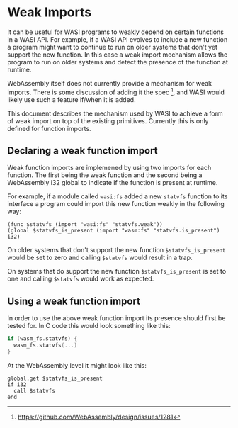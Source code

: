 Weak Imports
============

It can be useful for WASI programs to weakly depend on certain functions in a
WASI API.  For example, if a WASI API evolves to include a new function a
program might want to continue to run on older systems that don't yet support
the new function.  In this case a weak import mechanism allows the program to
run on older systems and detect the presence of the function at runtime.

WebAssembly itself does not currently provide a mechanism for weak imports.
There is some discussion of adding it the spec [^1], and WASI would
likely use such a feature if/when it is added.

This document describes the mechanism used by WASI to achieve a form of weak
import on top of the existing primitives.  Currently this is only defined for
function imports.

Declaring a weak function import
--------------------------------

Weak function imports are implemened by using two imports for each function.
The first being the weak function and the second being a WebAssembly i32 global
to indicate if the function is present at runtime.

For example, if a module called `wasi:fs` added a new `statvfs` function to its
interface a program could import this new function weakly in the following way:

```wasm
(func $statvfs (import "wasi:fs" "statvfs.weak"))
(global $statvfs_is_present (import "wasm:fs" "statvfs.is_present") i32)
```

On older systems that don't support the new function `$statvfs_is_present` would
be set to zero and calling `$statvfs` would result in a trap.

On systems that do support the new function `$statvfs_is_present` is set to
one and calling `$statvfs` would work as expected.

Using a weak function import
----------------------------

In order to use the above weak function import its presence should first be
tested for.  In C code this would look something like this:

```c
if (wasm_fs.statvfs) {
  wasm_fs.statvfs(...)
}
```

At the WebAssembly level it might look like this:

```wasm
global.get $statvfs_is_present
if i32
  call $statvfs
end
```

[^1]: https://github.com/WebAssembly/design/issues/1281
